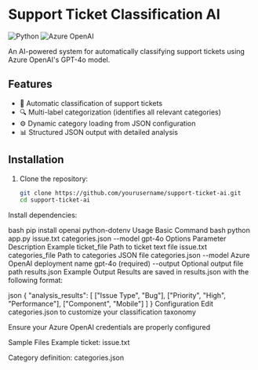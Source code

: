 # Support Ticket Classification AI

![Python](https://img.shields.io/badge/python-3.8+-blue.svg)
![Azure OpenAI](https://img.shields.io/badge/Azure_OpenAI-GPT4o-purple.svg)

An AI-powered system for automatically classifying support tickets using Azure OpenAI's GPT-4o model.

## Features

- 🚀 Automatic classification of support tickets
- 🔍 Multi-label categorization (identifies all relevant categories)
- ⚙️ Dynamic category loading from JSON configuration
- 📊 Structured JSON output with detailed analysis

## Installation

1. Clone the repository:
   ```bash
   git clone https://github.com/yourusername/support-ticket-ai.git
   cd support-ticket-ai
Install dependencies:

bash
pip install openai python-dotenv
Usage
Basic Command
bash
python app.py issue.txt categories.json --model gpt-4o
Options
Parameter	Description	Example
ticket_file	Path to ticket text file	issue.txt
categories_file	Path to categories JSON file	categories.json
--model	Azure OpenAI deployment name	gpt-4o (required)
--output	Optional output file path	results.json
Example Output
Results are saved in results.json with the following format:

json
{
  "analysis_results": [
    ["Issue Type", "Bug"],
    ["Priority", "High", "Performance"],
    ["Component", "Mobile"]
  ]
}
Configuration
Edit categories.json to customize your classification taxonomy

Ensure your Azure OpenAI credentials are properly configured

Sample Files
Example ticket: issue.txt

Category definition: categories.json

